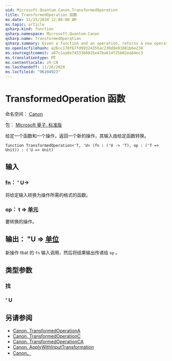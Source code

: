 ```yaml
---
uid: Microsoft.Quantum.Canon.TransformedOperation
title: TransformedOperation 函数
ms.date: 11/25/2020 12:00:00 AM
ms.topic: article
qsharp.kind: function
qsharp.namespace: Microsoft.Quantum.Canon
qsharp.name: TransformedOperation
qsharp.summary: Given a function and an operation, returns a new operation whose input is transformed by the given function.
ms.openlocfilehash: a26cc178f67fd99324355ac230d9e91081b6e238
ms.sourcegitcommit: a87c1aa8e7453360025e47ba614f25b02ea84ec3
ms.translationtype: MT
ms.contentlocale: zh-CN
ms.lasthandoff: 11/26/2020
ms.locfileid: "96204923"
---
```

# <a name="transformedoperation-function"></a>TransformedOperation 函数

命名空间： [Canon](xref:Microsoft.Quantum.Canon)

包： [Microsoft 量子. 标准版](https://nuget.org/packages/Microsoft.Quantum.Standard)


给定一个函数和一个操作，返回一个新的操作，其输入由给定函数转换。

```qsharp
function TransformedOperation<'T, 'U> (fn : ('U -> 'T), op : ('T => Unit)) : ('U => Unit)
```


## <a name="input"></a>输入

### <a name="fn--u---t"></a>fn： ' U->

将给定输入转换为操作所需的格式的函数。


### <a name="op--t--unit"></a>op： t => [单元](xref:microsoft.quantum.lang-ref.unit) 

要转换的操作。



## <a name="output--u--unit"></a>输出： "U => [单位](xref:microsoft.quantum.lang-ref.unit) 

新操作 tbat 的 `fn` 输入调用，然后将结果输出传递给 `op` 。

## <a name="type-parameters"></a>类型参数

### <a name="t"></a>找


### <a name="u"></a>' U



## <a name="see-also"></a>另请参阅

- [Canon. TransformedOperationA](xref:Microsoft.Quantum.Canon.TransformedOperationA)
- [Canon. TransformedOperationC](xref:Microsoft.Quantum.Canon.TransformedOperationC)
- [Canon. TransformedOperationCA](xref:Microsoft.Quantum.Canon.TransformedOperationCA)
- [Canon. ApplyWithInputTransformation](xref:Microsoft.Quantum.Canon.ApplyWithInputTransformation)
- [Canon。](xref:Microsoft.Quantum.Canon.Composed)